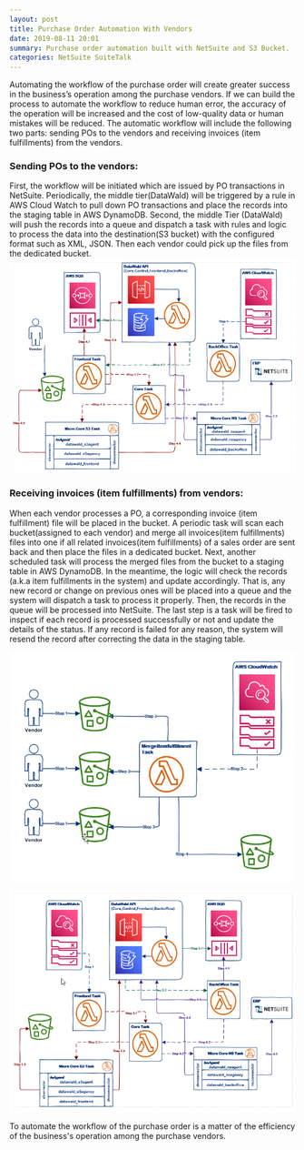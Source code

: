 ```yaml
---
layout: post
title: Purchase Order Automation With Vendors
date: 2019-08-11 20:01
summary: Purchase order automation built with NetSuite and S3 Bucket.
categories: NetSuite SuiteTalk
---
```


Automating the workflow of the purchase order will create greater success in the business’s operation among the purchase vendors. If we can build the process to automate the workflow to reduce human error, the accuracy of the operation will be increased and the cost of low-quality data or human mistakes will be reduced. The automatic workflow will include the following two parts: sending POs to the vendors and receiving invoices (item fulfillments) from the vendors.
### Sending POs to the vendors:
First, the workflow will be initiated which are issued by PO transactions in NetSuite. Periodically, the middle tier(DataWald) will be triggered by a rule in AWS Cloud Watch to pull down PO transactions and place the records into the staging table in AWS DynamoDB.  Second, the middle Tier (DataWald) will push the records into a queue and dispatch a task with rules and logic to process the data into the destination(S3 bucket) with the configured format such as XML, JSON.  Then each vendor could pick up the files from the dedicated bucket.
![Sending POs to Vendors Workflow](/images/2019-08-18_23-18-11.png)

### Receiving invoices (item fulfillments) from vendors:
When each vendor processes a PO, a corresponding invoice (item fulfillment) file will be placed in the bucket.  A periodic task will scan each bucket(assigned to each vendor) and merge all invoices(item fulfillments) files into one if all related invoices(item fulfillments) of a sales order are sent back and then place the files in a dedicated bucket.  Next, another scheduled task will process the merged files from the bucket to a staging table in AWS DynamoDB.  In the meantime, the logic will check the records (a.k.a item fulfillments in the system) and update accordingly. That is, any new record or change on previous ones will be placed into a queue and the system will dispatch a task to process it properly.  Then, the records in the queue will be processed into NetSuite.  The last step is a task will be fired to inspect if each record is processed successfully or not and update the details of the status.  If any record is failed for any reason, the system will  resend the record after correcting the data in the staging table.

![Receiving Invoices Workflow 0](/images/2019-08-19_23-02-52-0.png)

![Receiving Invoices Workflow](/images/2019-08-19_23-02-52.png)

To automate the workflow of the purchase order is a matter of the efficiency of the business's operation among the purchase vendors.
